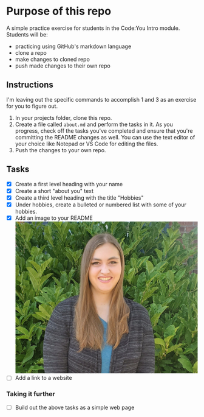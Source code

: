 # Purpose of this repo
A simple practice exercise for students in the Code:You Intro module. Students will be:
- practicing using GitHub's markdown language
- clone a repo
- make changes to cloned repo
- push made changes to their own repo

## Instructions
I'm leaving out the specific commands to accomplish 1 and 3 as an exercise for you to figure out.

1. In your projects folder, clone this repo.
2. Create a file called ```about.md``` and perform the tasks in it. As you progress, check off the tasks you've completed and ensure that you're committing the README changes as well. You can use the text editor of your choice like Notepad or VS Code for editing the files.
3. Push the changes to your own repo.

## Tasks
- [X] Create a first level heading with your name
- [X] Create a short "about you" text
- [X] Create a third level heading with the title "Hobbies"
- [X] Under hobbies, create a bulleted or numbered list with some of your hobbies.
- [X] Add an image to your README
![alt text](Bio_Photo.png)
- [ ] Add a link to a website

### Taking it further
- [ ] Build out the above tasks as a simple web page

